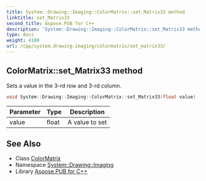 ```yaml
---
title: System::Drawing::Imaging::ColorMatrix::set_Matrix33 method
linktitle: set_Matrix33
second_title: Aspose.PUB for C++
description: 'System::Drawing::Imaging::ColorMatrix::set_Matrix33 method. Sets a value in the 3-rd row and 3-rd column in C++.'
type: docs
weight: 4100
url: /cpp/system.drawing.imaging/colormatrix/set_matrix33/
---
```

## ColorMatrix::set_Matrix33 method


Sets a value in the 3-rd row and 3-rd column.

```cpp
void System::Drawing::Imaging::ColorMatrix::set_Matrix33(float value)
```


| Parameter | Type | Description |
| --- | --- | --- |
| value | float | A value to set |

## See Also

* Class [ColorMatrix](../)
* Namespace [System::Drawing::Imaging](../../)
* Library [Aspose.PUB for C++](../../../)

